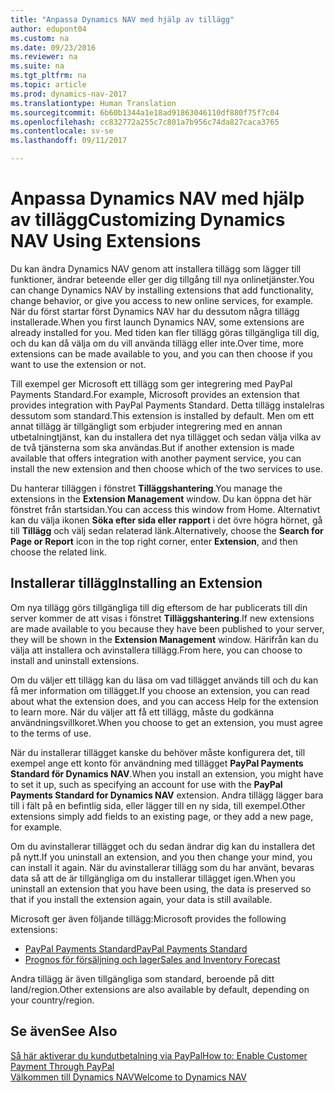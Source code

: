 ```yaml
---
title: "Anpassa Dynamics NAV med hjälp av tillägg"
author: edupont04
ms.custom: na
ms.date: 09/23/2016
ms.reviewer: na
ms.suite: na
ms.tgt_pltfrm: na
ms.topic: article
ms.prod: dynamics-nav-2017
ms.translationtype: Human Translation
ms.sourcegitcommit: 6b60b1344a1e18ad91863046110df880f75f7c04
ms.openlocfilehash: cc832772a255c7c801a7b956c74da827caca3765
ms.contentlocale: sv-se
ms.lasthandoff: 09/11/2017

---
```


# <a name="customizing-dynamics-nav-using-extensions"></a><span data-ttu-id="0ddd9-102">Anpassa Dynamics NAV med hjälp av tillägg</span><span class="sxs-lookup"><span data-stu-id="0ddd9-102">Customizing Dynamics NAV Using Extensions</span></span>
<span data-ttu-id="0ddd9-103">Du kan ändra Dynamics NAV genom att installera tillägg som lägger till funktioner, ändrar beteende eller ger dig tillgång till nya onlinetjänster.</span><span class="sxs-lookup"><span data-stu-id="0ddd9-103">You can change Dynamics NAV by installing extensions that add functionality, change behavior, or give you access to new online services, for example.</span></span>
<span data-ttu-id="0ddd9-104">När du först startar först Dynamics NAV har du dessutom några tillägg installerade.</span><span class="sxs-lookup"><span data-stu-id="0ddd9-104">When you first launch Dynamics NAV, some extensions are already installed for you.</span></span> <span data-ttu-id="0ddd9-105">Med tiden kan fler tillägg göras tillgängliga till dig, och du kan då välja om du vill använda tillägg eller inte.</span><span class="sxs-lookup"><span data-stu-id="0ddd9-105">Over time, more extensions can be made available to you, and you can then choose if you want to use the extension or not.</span></span>

<span data-ttu-id="0ddd9-106">Till exempel ger Microsoft ett tillägg som ger integrering med PayPal Payments Standard.</span><span class="sxs-lookup"><span data-stu-id="0ddd9-106">For example, Microsoft provides an extension that provides integration with PayPal Payments Standard.</span></span> <span data-ttu-id="0ddd9-107">Detta tillägg instalelras dessutom som standard.</span><span class="sxs-lookup"><span data-stu-id="0ddd9-107">This extension is installed by default.</span></span>
<span data-ttu-id="0ddd9-108">Men om ett annat tillägg är tillgängligt som erbjuder integrering med en annan utbetalningtjänst, kan du installera det nya tillägget och sedan välja vilka av de två tjänsterna som ska användas.</span><span class="sxs-lookup"><span data-stu-id="0ddd9-108">But if another extension is made available that offers integration with another payment service, you can install the new extension and then choose which of the two services to use.</span></span>  

<span data-ttu-id="0ddd9-109">Du hanterar tilläggen i fönstret **Tilläggshantering**.</span><span class="sxs-lookup"><span data-stu-id="0ddd9-109">You manage the extensions in the **Extension Management** window.</span></span> <span data-ttu-id="0ddd9-110">Du kan öppna det här fönstret från startsidan.</span><span class="sxs-lookup"><span data-stu-id="0ddd9-110">You can access this window from Home.</span></span> <span data-ttu-id="0ddd9-111">Alternativt kan du välja ikonen **Söka efter sida eller rapport** i det övre högra hörnet, gå till **Tillägg** och välj sedan relaterad länk.</span><span class="sxs-lookup"><span data-stu-id="0ddd9-111">Alternatively, choose the **Search for Page or Report** icon in the top right corner, enter **Extension**, and then choose the related link.</span></span>   

## <a name="installing-an-extension"></a><span data-ttu-id="0ddd9-112">Installerar tillägg</span><span class="sxs-lookup"><span data-stu-id="0ddd9-112">Installing an Extension</span></span>
<span data-ttu-id="0ddd9-113">Om nya tillägg görs tillgängliga till dig eftersom de har publicerats till din server kommer de att visas i fönstret **Tilläggshantering**.</span><span class="sxs-lookup"><span data-stu-id="0ddd9-113">If new extensions are made available to you because they have been published to your server, they will be shown in the **Extension Management** window.</span></span> <span data-ttu-id="0ddd9-114">Härifrån kan du välja att installera och avinstallera tillägg.</span><span class="sxs-lookup"><span data-stu-id="0ddd9-114">From here, you can choose to install and uninstall extensions.</span></span>  

<span data-ttu-id="0ddd9-115">Om du väljer ett tillägg kan du läsa om vad tillägget används till och du kan få mer information om tillägget.</span><span class="sxs-lookup"><span data-stu-id="0ddd9-115">If you choose an extension, you can read about what the extension does, and you can access Help for the extension to learn more.</span></span> <span data-ttu-id="0ddd9-116">När du väljer att få ett tillägg, måste du godkänna användningsvillkoret.</span><span class="sxs-lookup"><span data-stu-id="0ddd9-116">When you choose to get an extension, you must agree to the terms of use.</span></span>  

<span data-ttu-id="0ddd9-117">När du installerar tillägget kanske du behöver måste konfigurera det, till exempel ange ett konto för användning med tillägget **PayPal Payments Standard för Dynamics NAV**.</span><span class="sxs-lookup"><span data-stu-id="0ddd9-117">When you install an extension, you might have to set it up, such as specifying an account for use with the **PayPal Payments Standard for Dynamics NAV** extension.</span></span>
<span data-ttu-id="0ddd9-118">Andra tillägg lägger bara till i fält på en befintlig sida, eller lägger till en ny sida, till exempel.</span><span class="sxs-lookup"><span data-stu-id="0ddd9-118">Other extensions simply add fields to an existing page, or they add a new page, for example.</span></span>   

<span data-ttu-id="0ddd9-119">Om du avinstallerar tillägget och du sedan ändrar dig kan du installera det på nytt.</span><span class="sxs-lookup"><span data-stu-id="0ddd9-119">If you uninstall an extension, and you then change your mind, you can install it again.</span></span> <span data-ttu-id="0ddd9-120">När du avinstallerar tillägg som du har använt, bevaras data så att de är tillgängliga om du installerar tillägget igen.</span><span class="sxs-lookup"><span data-stu-id="0ddd9-120">When you uninstall an extension that you have been using, the data is preserved so that if you install the extension again, your data is still available.</span></span>  

<span data-ttu-id="0ddd9-121">Microsoft ger även följande tillägg:</span><span class="sxs-lookup"><span data-stu-id="0ddd9-121">Microsoft provides the following extensions:</span></span>  
- [<span data-ttu-id="0ddd9-122">PayPal Payments Standard</span><span class="sxs-lookup"><span data-stu-id="0ddd9-122">PayPal Payments Standard</span></span>](ui-extensions-paypal-payments-standard.md)  
- [<span data-ttu-id="0ddd9-123">Prognos för försäljning och lager</span><span class="sxs-lookup"><span data-stu-id="0ddd9-123">Sales and Inventory Forecast</span></span>](ui-extensions-sales-forecast.md)  

<span data-ttu-id="0ddd9-124">Andra tillägg är även tillgängliga som standard, beroende på ditt land/region.</span><span class="sxs-lookup"><span data-stu-id="0ddd9-124">Other extensions are also available by default, depending on your country/region.</span></span>

## <a name="see-also"></a><span data-ttu-id="0ddd9-125">Se även</span><span class="sxs-lookup"><span data-stu-id="0ddd9-125">See Also</span></span>  
[<span data-ttu-id="0ddd9-126">Så här aktiverar du kundutbetalning via PayPal</span><span class="sxs-lookup"><span data-stu-id="0ddd9-126">How to: Enable Customer Payment Through PayPal</span></span>](sales-how-enable-customer-payments-paypal.md)  
[<span data-ttu-id="0ddd9-127">Välkommen till Dynamics NAV</span><span class="sxs-lookup"><span data-stu-id="0ddd9-127">Welcome to Dynamics NAV</span></span>](across-get-started.md)  

